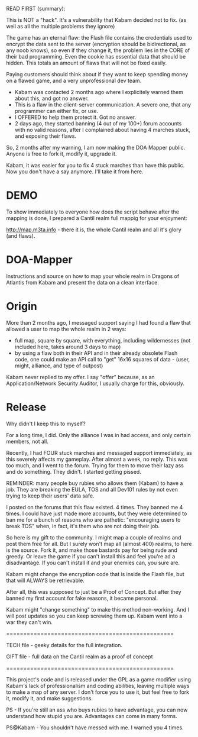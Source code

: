 READ FIRST (summary):

This is NOT a "hack". It's a vulnerability that Kabam decided not to fix. (as well as all the multiple problems they ignore)

The game has an eternal flaw: the Flash file contains the credentials used to encrypt the data sent to the server (encryption should be bidirectional, as any noob knows),
so even if they change it, the problem lies in the CORE of their bad programming.
Even the cookie has essential data that should be hidden. This totals an amount of flaws that will not be fixed easily.

Paying customers should think about if they want to keep spending money on a flawed game, and a very unprofessional dev team.

- Kabam was contacted 2 months ago where I explicitely warned them about this, and got no answer.
- This is a flaw in the client-server communication. A severe one, that any programmer can either fix, or use.
- I OFFERED to help them protect it. Got no answer.
- 2 days ago, they started banning (4 out of my 100+) forum accounts with no valid reasons, after I complained about having 4 marches stuck, and exposing their flaws.

So, 2 months after my warning, I am now making the DOA Mapper public. Anyone is free to fork it, modify it, upgrade it.

Kabam, it was easier for you to fix 4 stuck marches than have this public. Now you don't have a say anymore. 
I'll take it from here.

DEMO
====

To show immediately to everyone how does the script behave after the mapping is done, I prepared a Cantil realm full mappig for your enjoyment:

http://map.m3ta.info - there it is, the whole Cantil realm and all it's glory (and flaws).


DOA-Mapper
==========

Instructions and source on how to map your whole realm in Dragons of Atlantis from Kabam and present the data on a clean interface.



Origin
======

More than 2 months ago, I messaged support saying I had found a flaw that allowed a user to map the whole realm in 2 ways:
- full map, square by square, with everything, including wildernesses (not included here, takes around 3 days to map)
- by using a flaw both in their API and in their already obsolete Flash code, one could make an API call to "get" 16x16 squares of data - (user, might, alliance, and type of outpost)

Kabam never replied to my offer. I say "offer" because, as an Application/Network Security Auditor, I usually charge for this, obviously. 


Release
=======

Why didn't I keep this to myself?

For a long time, I did. Only the alliance I was in had access, and only certain members, not all.

Recently, I had FOUR stuck marches and messaged support immediately, as this severely affects my gameplay.
After almost a week, no reply.
This was too much, and I went to the forum. Trying for them to move their lazy ass and do something.
They didn't. I started getting pissed.

REMINDER: many people buy rubies who allows them (Kabam) to have a job. They are breaking the EULA, TOS and all Dev101 rules by not even trying to keep
their users' data safe.

I posted on the forums that this flaw existed.
4 times.
They banned me 4 times.
I could have just made more accounts, but they were determined to ban me for a bunch of reasons who are pathetic:
"encouraging users to break TOS" when, in fact, it's them who are not doing their job.

So here is my gift to the community.
I might map a couple of realms and post them free for all.
But I surely won't map all (almost 400) realms, to here is the source. Fork it, and make those bastards pay for being rude and greedy.
Or leave the game if you can't install this and feel you're ad a disadvantage. If you can't install it and your enemies can, you sure are.

Kabam might change the encryption code that is inside the Flash file, but that will ALWAYS be retrievable.

After all, this was supposed to just be a Proof of Concept. But after they banned my first account for fake reasons, it became personal.


Kabam might "change something" to make this method non-working.
And I will post updates so you can keep screwing them up.
Kabam went into a war they can't win.

=================================================

TECH file - geeky details for the full integration.

GIFT file - full data on the Cantil realm as a proof of concept

=================================================

This project's code and is released under the GPL as a game modifier using Kabam's lack of professionalism and coding abilities, leaving multiple ways to make a map of any server.
I don't force you to use it, but feel free to fork it, modify it, and make suggestions.


PS - If you're still an ass who buys rubies to have advantage, you can now understand how stupid you are. Advantages can come in many forms.

PS@Kabam - You shouldn't have messed with me. I warned you 4 times.

